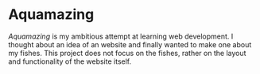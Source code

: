 # Aquamazing

_Aquamazing_ is my ambitious attempt at learning web development. I thought about an idea of an website and finally wanted to make one about my fishes. This project does not focus on the fishes, rather on the layout and functionality of the website itself.

